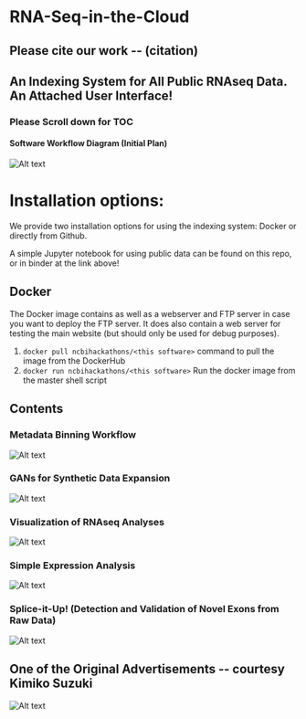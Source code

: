 # RNA-Seq-in-the-Cloud

## Please cite our work -- (citation)

## An Indexing System for All Public RNAseq Data.  An Attached User Interface!

### Please Scroll down for TOC

#### Software Workflow Diagram (Initial Plan) 

![Alt text](https://github.com/NCBI-Hackathons/RNA-Seq-in-the-Cloud/blob/master/IMG_20190311_105938266.jpg?raw=true "Title")

# Installation options:

We provide two installation options for using the indexing system: Docker or directly from Github.

A simple Jupyter notebook for using public data can be found on this repo, or in binder at the link above!

## Docker

The Docker image contains <this software> as well as a webserver and FTP server in case you want to deploy the FTP server. It does also contain a web server for testing the <this software> main website (but should only be used for debug purposes).

1. `docker pull ncbihackathons/<this software>` command to pull the image from the DockerHub
2. `docker run ncbihackathons/<this software>` Run the docker image from the master shell script

## Contents

### Metadata Binning Workflow

![Alt text](https://github.com/NCBI-Hackathons/RNA-Seq-in-the-Cloud/blob/master/Screen%20Shot%202019-03-13%20at%203.32.45%20PM.png?raw=true "Title")

### GANs for Synthetic Data Expansion

![Alt text](https://raw.githubusercontent.com/NCBI-Hackathons/RNA-Seq-in-the-Cloud/master/Generative%20Adversarial%20Networks/GAN_pipeline.tiff?raw=true "Title")

### Visualization of RNAseq Analyses

![Alt text](https://github.com/NCBI-Hackathons/RNA-Seq-in-the-Cloud/blob/master/Visualization/3D_pca.PNG?raw=true "Title")

### Simple Expression Analysis

![Alt text](https://github.com/NCBI-Hackathons/RNA-Seq-in-the-Cloud/blob/master/Expression/flow.png?raw=true "Title")

### Splice-it-Up! (Detection and Validation of Novel Exons from Raw Data)

![Alt text](https://github.com/NCBI-Hackathons/RNA-Seq-in-the-Cloud/blob/master/Splice/novel_splicing_workflow.png?raw=true "Title")

## One of the Original Advertisements -- courtesy Kimiko Suzuki

![Alt text](https://github.com/NCBI-Hackathons/RNA-Seq-in-the-Cloud/blob/master/unc_hackathon_2019.png?raw=true "Title")
